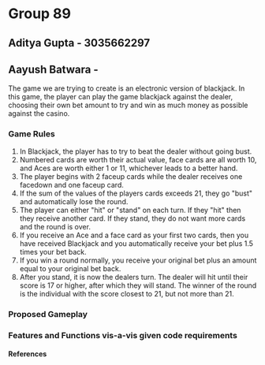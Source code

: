 # Group 89
## Aditya Gupta - 3035662297
## Aayush Batwara - 

The game we are trying to create is an electronic version of blackjack. In this game, the player can play the game blackjack against the dealer, choosing their own bet amount to try and win as much money as possible against the casino. 

### Game Rules
1. In Blackjack, the player has to try to beat the dealer without going bust.
2. Numbered cards are worth their actual value, face cards are all worth 10, and Aces are worth either 1 or 11, whichever leads to a better hand.
3. The player begins with 2 faceup cards while the dealer receives one facedown and one faceup card.
4. If the sum of the values of the players cards exceeds 21, they go "bust" and automatically lose the round.
5. The player can either "hit" or "stand" on each turn. If they "hit" then they receive another card. If they stand, they do not want more cards and the round is over.
6. If you receive an Ace and a face card as your first two cards, then you have received Blackjack and you automatically receive your bet plus 1.5 times your bet back.
7. If you win a round normally, you receive your original bet plus an amount equal to your original bet back.
8. After you stand, it is now the dealers turn. The dealer will hit until their score is 17 or higher, after which they will stand. The winner of the round is the individual with the score closest to 21, but not more than 21.


### Proposed Gameplay



### Features and Functions vis-a-vis given code requirements



#### References
